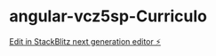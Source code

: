 # angular-vcz5sp-Curriculo

[Edit in StackBlitz next generation editor ⚡️](https://stackblitz.com/~/github.com/Leoo04/angular-vcz5sp-Curriculo)
